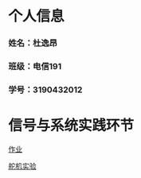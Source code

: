 # 个人信息
### 姓名：杜逸昂
### 班级：电信191
### 学号：3190432012


# 信号与系统实践环节
[作业](https://github.com/aixyhpsa/ku)

[舵机实验](https://github.com/aixyhpsa/ku/blob/main/B7A46B4E6CADC71845BA43CE8EEE08EF.mp4)

